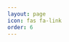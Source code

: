 ```yaml
---
layout: page
icon: fas fa-link
order: 6
---
```


<script>
window.location.href = "/assets/files/resume.pdf";
</script>

